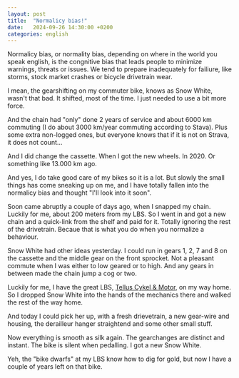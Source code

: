 ```yaml
---
layout: post
title:  "Normalicy bias!"
date:   2024-09-26 14:30:00 +0200
categories: english
---
```


Normalicy bias, or normality bias, depending on where in the world you speak english, is the congnitive bias that leads people to minimize warnings, threats or issues. We tend to prepare inadequately for failiure, like storms, stock market crashes or bicycle drivetrain wear.

I mean, the gearshifting on my commuter bike, knows as Snow White, wasn't that bad. It shifted, most of the time. I just needed to use a bit more force.

And the chain had "only" done 2 years of service and about 6000 km commuting (I do about 3000 km/year commuting according to Stava). Plus some extra non-logged ones, but everyone knows that if it is not on Strava, it does not count...

And I did change the cassette. When I got the new wheels. In 2020. Or something like 13.000 km ago.

And yes, I do take good care of my bikes so it is a lot. But slowly the small things has come sneaking up on me, and I have totally fallen into the normalicy bias and thought "I'll look into it soon".

Soon came abruptly a couple of days ago, when I snapped my chain. Luckily for me, about 200 meters from my LBS. So I went in and got a new chain and a quick-link from the shelf and paid for it. Totally ignoring the rest of the drivetrain. Becaue that is what you do when you normalize a behaviour.

Snow White had other ideas yesterday. I could run in gears 1, 2, 7 and 8 on the cassette and the middle gear on the front sprocket. Not a pleasant commute when I was either to low geared or to high. And any gears in between made the chain jump a cog or two.

Luckily for me, I have the great LBS, [Tellus Cykel & Motor](https://telluscykel.se/), on my way home. So I dropped Snow White into the hands of the mechanics there and walked the rest of the way home.

And today I could pick her up, with a fresh drievetrain, a new gear-wire and housing, the derailleur hanger straightend and some other small stuff.

Now everything is smooth as silk again. The gearchanges are distinct and instant. The bike is silent when pedalling. I got a new Snow White.

Yeh, the "bike dwarfs" at my LBS know how to dig for gold, but now I have a couple of years left on that bike.